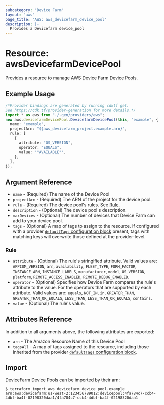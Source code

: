 ```yaml
---
subcategory: "Device Farm"
layout: "aws"
page_title: "AWS: aws_devicefarm_device_pool"
description: |-
  Provides a Devicefarm device_pool
---
```


# Resource: awsDevicefarmDevicePool

Provides a resource to manage AWS Device Farm Device Pools.

## Example Usage

```typescript
/*Provider bindings are generated by running cdktf get.
See https://cdk.tf/provider-generation for more details.*/
import * as aws from "./.gen/providers/aws";
new aws.devicefarmDevicePool.DevicefarmDevicePool(this, "example", {
  name: "example",
  projectArn: "${aws_devicefarm_project.example.arn}",
  rule: [
    {
      attribute: "OS_VERSION",
      operator: "EQUALS",
      value: '"AVAILABLE"',
    },
  ],
});

```

## Argument Reference

* `name` - (Required) The name of the Device Pool
* `projectArn` - (Required) The ARN of the project for the device pool.
* `rule` - (Required) The device pool's rules. See [Rule](#rule).
* `description` - (Optional) The device pool's description.
* `maxDevices` - (Optional) The number of devices that Device Farm can add to your device pool.
* `tags` - (Optional) A map of tags to assign to the resource. If configured with a provider [`defaultTags` configuration block](https://registry.terraform.io/providers/hashicorp/aws/latest/docs#default_tags-configuration-block) present, tags with matching keys will overwrite those defined at the provider-level.

### Rule

* `attribute` - (Optional) The rule's stringified attribute. Valid values are: `APPIUM_VERSION`, `arn`, `availability`, `FLEET_TYPE`, `FORM_FACTOR`, `INSTANCE_ARN`, `INSTANCE_LABELS`, `manufacturer`, `model`, `OS_VERSION`, `platform`, `REMOTE_ACCESS_ENABLED`, `REMOTE_DEBUG_ENABLED`.
* `operator` - (Optional) Specifies how Device Farm compares the rule's attribute to the value. For the operators that are supported by each attribute. Valid values are: `equals`, `NOT_IN`, `in`, `GREATER_THAN`, `GREATER_THAN_OR_EQUALS`, `LESS_THAN`, `LESS_THAN_OR_EQUALS`, `contains`.
* `value` - (Optional) The rule's value.

## Attributes Reference

In addition to all arguments above, the following attributes are exported:

* `arn` - The Amazon Resource Name of this Device Pool
* `tagsAll` - A map of tags assigned to the resource, including those inherited from the provider [`defaultTags` configuration block](https://registry.terraform.io/providers/hashicorp/aws/latest/docs#default_tags-configuration-block).

## Import

DeviceFarm Device Pools can be imported by their arn:

```console
$ terraform import aws_devicefarm_device_pool.example arn:aws:devicefarm:us-west-2:123456789012:devicepool:4fa784c7-ccb4-4dbf-ba4f-02198320daa1/4fa784c7-ccb4-4dbf-ba4f-02198320daa1
```
